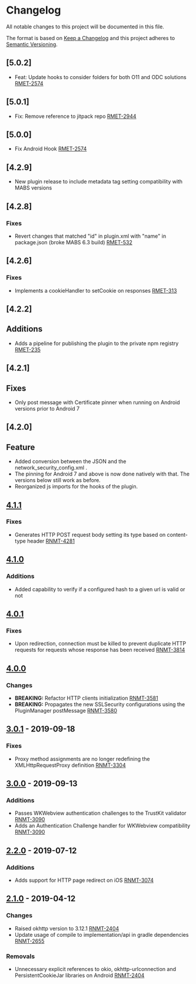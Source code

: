 # Changelog
All notable changes to this project will be documented in this file.

The format is based on [Keep a Changelog](http://keepachangelog.com/en/1.0.0/)
and this project adheres to [Semantic Versioning](http://semver.org/spec/v2.0.0.html).

## [5.0.2]
- Feat: Update hooks to consider folders for both O11 and ODC solutions [RMET-2574](https://outsystemsrd.atlassian.net/browse/RMET-2696)

## [5.0.1]
- Fix: Remove reference to jitpack repo [RMET-2944](https://outsystemsrd.atlassian.net/browse/RMET-2944)

## [5.0.0]
- Fix Android Hook [RMET-2574](https://outsystemsrd.atlassian.net/browse/RMET-2574)

## [4.2.9]
- New plugin release to include metadata tag setting compatibility with MABS versions

## [4.2.8]
### Fixes
- Revert changes that matched "id" in plugin.xml with "name" in package.json (broke MABS 6.3 build) [RMET-532](https://outsystemsrd.atlassian.net/browse/RMET-532)

## [4.2.6]
### Fixes
- Implements a cookieHandler to setCookie on responses [RMET-313](https://outsystemsrd.atlassian.net/browse/RMET-313)

## [4.2.2]
## Additions
- Adds a pipeline for publishing the plugin to the private npm registry [RMET-235](https://outsystemsrd.atlassian.net/browse/RMET-235)

## [4.2.1]
## Fixes
- Only post message with Certificate pinner when running on Android versions prior to Android 7

## [4.2.0]
## Feature
- Added conversion between the JSON and the network_security_config.xml .
- The pinning for Android 7 and above is now done natively with that. The versions below still work as before.
- Reorganized js imports for the hooks of the plugin.


## [4.1.1]
### Fixes
- Generates HTTP POST request body setting its type based on content-type header [RNMT-4281](https://outsystemsrd.atlassian.net/browse/RNMT-4281)

## [4.1.0]
### Additions
- Added capability to verify if a configured hash to a given url is valid or not

## [4.0.1]
### Fixes
- Upon redirection, connection must be killed to prevent duplicate HTTP requests for requests whose response has been received [RNMT-3814](https://outsystemsrd.atlassian.net/browse/RNMT-3814)

## [4.0.0]
### Changes
- **BREAKING:** Refactor HTTP clients initialization [RNMT-3581](https://outsystemsrd.atlassian.net/browse/RNMT-3581)
- **BREAKING:** Propagates the new SSLSecurity configurations using the PluginManager postMessage [RNMT-3580](https://outsystemsrd.atlassian.net/browse/RNMT-3580)

## [3.0.1] - 2019-09-18
### Fixes
- Proxy method assignments are no longer redefining the XMLHttpRequestProxy definition [RNMT-3304](https://outsystemsrd.atlassian.net/browse/RNMT-3304)

## [3.0.0] - 2019-09-13
### Additions
- Passes WKWebview authentication challenges to the TrustKit validator [RNMT-3090](https://outsystemsrd.atlassian.net/browse/RNMT-3090)
- Adds an Authentication Challenge handler for WKWebview compatibility [RNMT-3090](https://outsystemsrd.atlassian.net/browse/RNMT-3090)

## [2.2.0] - 2019-07-12
### Additions
- Adds support for HTTP page redirect on iOS [RNMT-3074](https://outsystemsrd.atlassian.net/browse/RNMT-3074)

## [2.1.0] - 2019-04-12
### Changes
- Raised okhttp version to 3.12.1 [RNMT-2404](https://outsystemsrd.atlassian.net/browse/RNMT-2404)
- Update usage of compile to implementation/api in gradle dependencies [RNMT-2655](https://outsystemsrd.atlassian.net/browse/RNMT-2655)

### Removals
- Unnecessary explicit references to okio, okhttp-urlconnection and PersistentCookieJar libraries on Android [RNMT-2404](https://outsystemsrd.atlassian.net/browse/RNMT-2404)

[Unreleased]: https://github.com/OutSystems/cordova-outsystems-sslpinning/compare/4.1.1...HEAD
[4.1.1]: https://github.com/OutSystems/cordova-outsystems-sslpinning/compare/4.1.0...4.1.1
[4.1.0]: https://github.com/OutSystems/cordova-outsystems-sslpinning/compare/4.0.1...4.1.0
[4.0.1]: https://github.com/OutSystems/cordova-outsystems-sslpinning/compare/4.0.0...4.0.1
[4.0.0]: https://github.com/OutSystems/cordova-outsystems-sslpinning/compare/3.0.1...4.0.0
[3.0.1]: https://github.com/OutSystems/cordova-outsystems-sslpinning/compare/3.0.0...3.0.1
[3.0.0]: https://github.com/OutSystems/cordova-outsystems-sslpinning/compare/2.2.0...3.0.0
[2.2.0]: https://github.com/OutSystems/cordova-outsystems-sslpinning/compare/2.1.0...2.2.0
[2.1.0]: https://github.com/OutSystems/cordova-outsystems-sslpinning/compare/2.0.0...2.1.0
